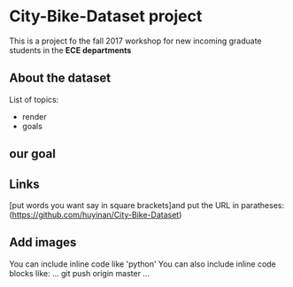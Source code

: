 # City-Bike-Dataset project
This is a project fo the fall 2017 workshop for new incoming graduate students in the **ECE departments**

## About the dataset
List of topics:
* render
* goals
## our goal

## Links
[put words you want say in square brackets]and put the URL in paratheses:(https://github.com/huyinan/City-Bike-Dataset)
## Add images
You can include inline code like 'python'
You can also include inline code blocks like:
...
git push origin master
...
